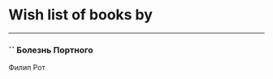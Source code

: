 # Wish list of books by [](https://plus.google.com/u/0/105380613688026864443/)
---

### `` Болезнь Портного
Филип Рот

